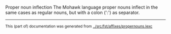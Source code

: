 Proper noun inflection
The Mohawk language proper nouns inflect in the same cases as regular
nouns, but with a colon (':') as separator.



* * *
<small>This (part of) documentation was generated from [../src/fst/affixes/propernouns.lexc](http://github.com/giellalt/lang-moh/blob/main/../src/fst/affixes/propernouns.lexc)</small>